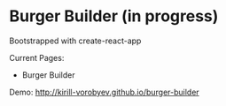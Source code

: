 # Burger Builder (in progress)

Bootstrapped with create-react-app

Current Pages:
- Burger Builder

Demo:
http://kirill-vorobyev.github.io/burger-builder
